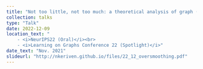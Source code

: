 ```yaml
---
title: "Not too little, not too much: a theoretical analysis of graph (over)smoothing"
collection: talks
type: "Talk"
date: 2022-12-09
location_text: "
	- <i>NeurIPS22 (Oral)</i><br>
	- <i>Learning on Graphs Conference 22 (Spotlight)</i>"
date_text: "Nov. 2021"
slideurl: "http://nkeriven.github.io/files/22_12_oversmoothing.pdf"
---
```


